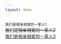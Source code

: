 ```yaml
---
layout: demo
---
```

<html lang="cmn-Hans">
<head>
    <title>small 、 s 、 u 还能用吗</title>
</head>
<body>
    <div><small>我们是相亲相爱的一家人1</small></div>
    <div><s>我们是相亲相爱的一家人2</s></div>
    <div><u>我们是相亲相爱的一家人3</u></div>
</body>
</html>